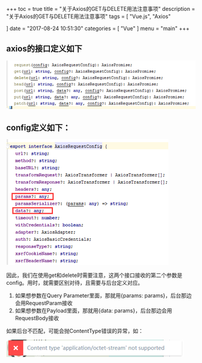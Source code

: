 +++
toc = true
title = "关于Axios的GET与DELETE用法注意事项"
description = "关于Axios的GET与DELETE用法注意事项"
tags = [
    "Vue.js",
    "Axios"

]
date = "2017-08-24 10:51:30"
categories = [
    "Vue"
]
menu = "main"
+++


## axios的接口定义如下

![vue1](/img/vue-axios/1.png)

## config定义如下：

![vue2](/img/vue-axios/2.png)

因此，我们在使用get和delete时需要注意，这两个接口接收的第二个参数是config。用时，就需要区别对待，且需要与后台定义对应。

1. 如果想参数在Query Parameter里面，那就用{params: params}，后台那边会用RequestParam接收
2. 如果想参数在Payload里面，那就用{data: params}，后台那边会用RequestBody接收

如果后台不匹配，可能会抛ContentType错误的异常，如：

![vue3](/img/vue-axios/3.png)